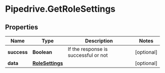 # Pipedrive.GetRoleSettings

## Properties

Name | Type | Description | Notes
------------ | ------------- | ------------- | -------------
**success** | **Boolean** | If the response is successful or not | [optional] 
**data** | [**RoleSettings**](RoleSettings.md) |  | [optional] 


